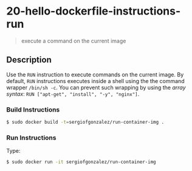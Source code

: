 # 20-hello-dockerfile-instructions-run
> execute a command on the current image

## Description
Use the `RUN` instruction to execute commands on the current image. By default, `RUN` instructions executes inside a shell using the the command wrapper `/bin/sh -c`. You can prevent such wrapping by using the *array syntax*: `RUN ["apt-get", "install", "-y", "nginx"]`.


### Build Instructions
```bash
$ sudo docker build -t=sergiofgonzalez/run-container-img .
```

### Run Instructions
Type:
```bash
$ sudo docker run -it sergiofgonzalez/run-container-img
```
